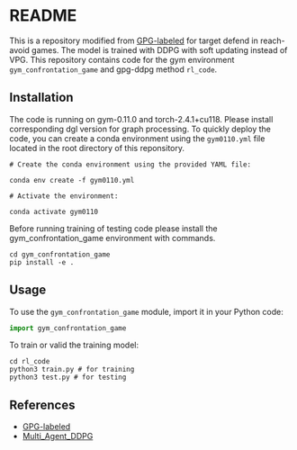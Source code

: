 # README

This is a repository modified from [GPG-labeled](https://github.com/arbaazkhan2/gpg_labeled.git) for target defend in reach-avoid games. The model is trained with DDPG with soft updating instead of VPG. This repository contains code for the gym environment `gym_confrontation_game` and gpg-ddpg method `rl_code`.

## Installation

The code is running on gym-0.11.0 and torch-2.4.1+cu118. Please install corresponding dgl version for graph processing.
To quickly deploy the code, you can create a conda environment using the `gym0110.yml` file located in the root directory of this reponsitory. 


```
# Create the conda environment using the provided YAML file:

conda env create -f gym0110.yml

# Activate the environment:

conda activate gym0110
```
Before running training of testing code please install the gym_confrontation_game environment with commands.

```
cd gym_confrontation_game
pip install -e .
```

## Usage

To use the `gym_confrontation_game` module, import it in your Python code:

```python
import gym_confrontation_game
```

To train or valid the training model:

```
cd rl_code
python3 train.py # for training
python3 test.py # for testing
```

## References

- [GPG-labeled](https://github.com/arbaazkhan2/gpg_labeled.git)
- [Multi_Agent_DDPG](https://github.com/4kasha/Multi_Agent_DDPG.git)


